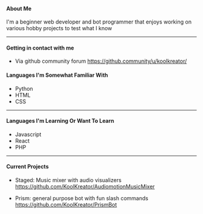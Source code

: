 #### About Me
I'm a beginner web developer and bot programmer that enjoys working on various hobby projects to test what I know
<hr>

#### Getting in contact with me 
- Via github community forum
https://github.community/u/koolkreator/

#### Languages I'm Somewhat Familiar With
- Python
- HTML
- CSS
<hr>

#### Languages I'm Learning Or Want To Learn
- Javascript
- React
- PHP
<hr>

#### Current Projects

- Staged: Music mixer with audio visualizers
https://github.com/KoolKreator/AudiomotionMusicMixer

- Prism: general purpose bot with fun slash commands
https://github.com/KoolKreator/PrismBot
